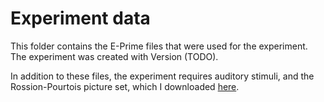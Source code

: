 # Experiment data

This folder contains the E-Prime files that were used for the experiment.
The experiment was created with Version (TODO).

In addition to these files, the experiment requires auditory stimuli, and the Rossion-Pourtois picture set, which I downloaded [here](http://spell.psychology.wustl.edu/Rossion_stimuli/).

